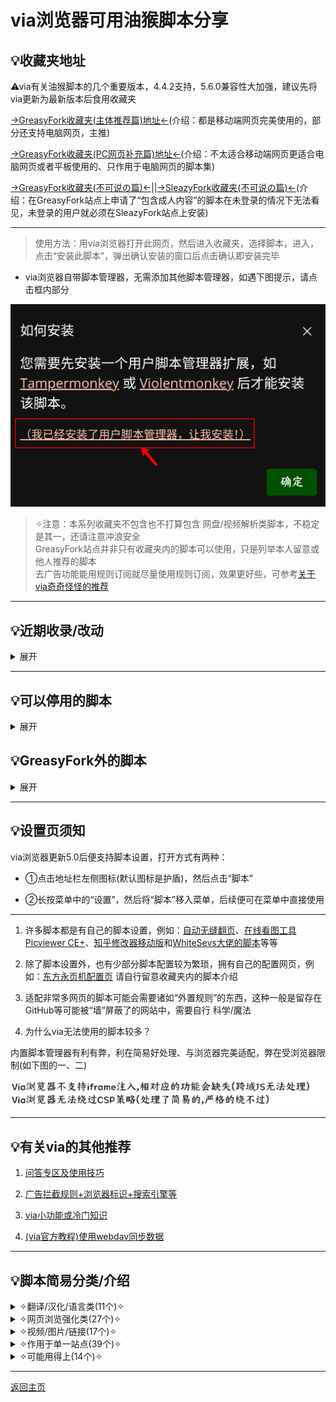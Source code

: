 # via浏览器可用油猴脚本分享

## 💡收藏夹地址
⚠via有关油猴脚本的几个重要版本，4.4.2支持，5.6.0兼容性大加强，建议先将via更新为最新版本后食用收藏夹

[→GreasyFork收藏夹(主体推荐篇)地址←](https://greasyfork.org/scripts?filter_locale=0&set=586537)(介绍：都是移动端网页完美使用的，部分还支持电脑网页，主推)

[→GreasyFork收藏夹(PC网页补充篇)地址←](https://greasyfork.org/scripts?filter_locale=0&set=590548)(介绍：不太适合移动端网页更适合电脑网页或者平板使用的、只作用于电脑网页的脚本集)

[→GreasyFork收藏夹(不可说の篇)←](https://greasyfork.org/scripts?filter_locale=0&set=590678)||[→SleazyFork收藏夹(不可说の篇)←](https://sleazyfork.org/scripts?filter_locale=0&set=590678)(介绍：在GreasyFork站点上申请了“包含成人内容”的脚本在未登录的情况下无法看见，未登录的用户就必须在SleazyFork站点上安装)

* **************

> 使用方法：用via浏览器打开此网页，然后进入收藏夹，选择脚本，进入，点击“安装此脚本”，弹出确认安装的窗口后点击确认即安装完毕

* via浏览器自带脚本管理器，无需添加其他脚本管理器，如遇下图提示，请点击框内部分

![点击框内部分!](img/isee.png)

> ✧注意：本系列收藏夹不包含也不打算包含 网盘/视频解析类脚本，不稳定是其一，还请注意冲浪安全 <br> GreasyFork站点并非只有收藏夹内的脚本可以使用，只是列举本人留意或他人推荐的脚本 <br> 去广告功能能用规则订阅就尽量使用规则订阅，效果更好些，可参考[关于via奇奇怪怪的推荐](messy-cont.md)

*****

## 💡近期收录/改动

<details>

  <summary> 展开 </summary>

- [主体推荐篇](https://greasyfork.org/scripts?filter_locale=0&set=586537)添加[【移动端】bilibili优化](https://greasyfork.org/scripts/494644)(登录后拥有媲美APP的体验，顺便删除了有些功能失效的[哔哩哔哩超强防护](https://greasyfork.org/scripts/458276))[6.6]

- [主体推荐篇](https://greasyfork.org/scripts?filter_locale=0&set=586537)添加[HTTP重定向至HTTPS](https://greasyfork.org/scripts/495629)(顺便移除了不太好用的“HTTP重定向为HTTPS”)[6.29]

- [主体推荐篇](https://greasyfork.org/scripts?filter_locale=0&set=586537)添加[Github搜索净化](https://greasyfork.org/scripts/473912)(我来GitHub是来看开源项目学习的，不是来看反贼的)[6.29]

- [不可说の篇](https://sleazyfork.org/scripts?filter_locale=0&set=590678)添加[ComicRead](https://greasyfork.org/scripts/493257)[6.29]

- [主体推荐篇](https://greasyfork.org/scripts?filter_locale=0&set=586537)添加[网站综合去元素框架](https://greasyfork.org/scripts/498122)[6.29]

- [主体推荐篇](https://greasyfork.org/scripts?filter_locale=0&set=586537)添加[移动端微软Rewards每日任务脚本](https://greasyfork.org/scripts/480355)[6.29]

- [PC网页补充篇](https://greasyfork.org/scripts?filter_locale=0&set=590548)添加[Microsoft Bing Rewards每日任务脚本](https://greasyfork.org/scripts/477107)(和上面的脚本功能类似，只不过手机电脑网页有所不同)[6.29]

- [主体推荐篇](https://greasyfork.org/scripts?filter_locale=0&set=586537)删除两个脚本，一个原作者不维护了忘了删，一个早就合并了只是没注意到[7.8]

- [主体推荐篇](https://greasyfork.org/scripts?filter_locale=0&set=586537)添加[Twitter/X媒体下载](https://greasyfork.org/scripts/495368)[7.17]

- [主体推荐篇](https://greasyfork.org/scripts?filter_locale=0&set=586537)添加[去除链接重定向](https://greasyfork.org/scripts/483475)(此脚本主要作用于网页内链接，与[跳转链接修复](https://greasyfork.org/scripts/395970)功能不冲突)[7.17]

- [主体推荐篇](https://greasyfork.org/scripts?filter_locale=0&set=586537)添加[ip信息检测ip-checker](https://greasyfork.org/scripts/497045)[7.30]

- [主体推荐篇](https://greasyfork.org/scripts?filter_locale=0&set=586537)加回[YouTube去广告](https://greasyfork.org/scripts/459541)[7.30]

- [主体推荐篇](https://greasyfork.org/scripts?filter_locale=0&set=586537)添加[Twitterᴾˡᵘˢ](https://greasyfork.org/scripts/387969)(移除广告，图片恢复原清晰度)、[Twitter/X移除敏感内容提醒](https://greasyfork.org/scripts/492130)[7.31]

- [主体推荐篇](https://greasyfork.org/scripts?filter_locale=0&set=586537)更换[记录页面滚动](https://greasyfork.org/scripts/499828)(新加入的为脚本的新版本)[8.12]

</details>

*****

## 💡可以停用的脚本
<details>
  <summary> 展开 </summary>

在via浏览器的持续更新下，不少脚本都有了可以替代的设置，如：

- [MutliQRCode扫描页内二维码](https://greasyfork.org/scripts/467200)→长按任意图片，点击“扫描二维码”(5.2.0)

- [大声朗读-TTS辅助阅读](https://greasyfork.org/scripts/429810)→长按菜单中的“设置”将“朗读网页”移入(5.3.0)

- [通用阅读器](https://greasyfork.org/scripts/377230)、[Circle阅读助手脚本版](https://greasyfork.org/scripts/440132)→长按菜单中的“设置”将“阅读模式”移入 或 点击地址栏左侧图标再点击“打开阅读模式”(5.4.0)

- [滚动条-新](https://greasyfork.org/scripts/465037)→5.6.0自带好用，默认开启，网页右侧就有

- [聚合搜索引擎切换导航[手机版][移动端]](https://greasyfork.org/scripts/462130) 、 [ 搜索引擎切换器2(侧栏版)](https://greasyfork.org/scripts/489235) 和 [ all-search全搜](https://greasyfork.org/scripts/397993)→默认开启，设置＞通用＞搜索设置＞搜索工具栏(5.8.0)

</details>

## 💡GreasyFork外的脚本

<details>

  <summary> 展开 </summary>

一些脚本不在收藏夹内，需要在此页面查看，如：

1.[可以把本地字体生成脚本的软件](https://lanzoup.com/i7DE10yex0qd)，密码：dmpap

2.[沉浸式翻译最新版](https://download.immersivetranslate.com/immersive-translate.user.js)(进入自动弹出安装窗口) 

3.[夸克书签导出](https://gitee.com/mulingLHY/shared_sources/raw/master/convertBookmark_Quark2Via.user.js)(进入自动弹出安装窗口) 

[→脚本作者演示该脚本的使用方法←](https://www.bilibili.com/video/BV1DM411R7vP/)

4.[媒体资源下载脚本](https://blog.luckly-mjw.cn/tool-show/media-source-extract/media-source-extract.user.js)和[m3u8下载器脚本](https://blog.luckly-mjw.cn/tool-show/m3u8-downloader/m3u8-downloader.user.js)配套使用(进入自动弹出安装窗口)
都装好后可以随便点入一个含视频的链接测试效果，对于普通的mp4格式视频可以直接使用，m3u8格式就只能看完后下载，下载后如果音频(m4a)和视频(mp4)是分离的，就只能用[专属视频播放器](http://blog.luckly-mjw.cn/tool-show/media-source-extract/player/player.html)来播放，然后合并下载

5.[DeepL翻译文件](https://doc.deeplx.net/deepl-translator/deepl-translator.user.js)(进入自动弹出安装窗口)
第一次进入会提示“会话已过期”，这是正常现象，刷新重进后即可正常使用(会显示“正在使用DeepL Pro” 代表正常运行)，至于未来会不会失效我也不知道
(注意此脚本不是翻译其他网页，而是在deepl网页上可以一直使用翻译，deepl的翻译挺好用的)

6.未检验的其他脚本站，如果想找可以自己试试

> [用户脚本聚合搜索Userscript](https://www.userscript.zone/)，但好像很久没更新来源了 <br> [开源用户脚本Openuserjs](https://openuserjs.org/)，类似greasyfork但不支持语言分区 <br> [GitHub中搜索脚本](https://github.com/search?q===UserScript==)，可以说基本没有中文 <br> [脚本猫列表ScriptCat](https://scriptcat.org/search)，有少量更新，但与greasyfork站点上有点重叠

</details>

*****

## 💡设置页须知

via浏览器更新5.0后便支持脚本设置，打开方式有两种：

* ①点击地址栏左侧图标(默认图标是护盾)，然后点击“脚本”

* ②长按菜单中的“设置”，然后将“脚本”移入菜单，后续便可在菜单中直接使用

* **************

1. 许多脚本都是有自己的脚本设置，例如：[自动无缝翻页](https://greasyfork.org/scripts/419215)、[在线看图工具Picviewer CE+](https://greasyfork.org/scripts/24204)、[知乎修改器移动版](https://greasyfork.org/scripts/488508)和[WhiteSevs大佬的脚本](https://greasyfork.org/users/521923-whitesevs)等等

2. 除了脚本设置外，也有少部分脚本配置较为繁琐，拥有自己的配置网页，例如：[东方永页机配置页](https://hoothin.github.io/UserScripts/Pagetual) 请自行留意收藏夹内的脚本介绍

3. 适配非常多网页的脚本可能会需要诸如“外置规则”的东西，这种一般是留存在GitHub等可能被“墙”屏蔽了的网站中，需要自行 科学/魔法

4. 为什么via无法使用的脚本较多？

内置脚本管理器有利有弊，利在简易好处理、与浏览器完美适配，弊在受浏览器限制(如下图的一、二)

![via的脚本兼容性问题](img/viaScriptLimit.png)

*****

## 💡有关via的其他推荐

1. [问答专区及使用技巧](FAQ.md)

2. [广告拦截规则+浏览器标识+搜索引擎等](messy-cont.md)

3. [via小功能或冷门知识](via-help.md)

4. [(via官方教程)使用webdav同步数据](https://viayoo.com/zh-cn/docs/sync-your-data-via-webdav.html)

*****

## 💡脚本简易分类/介绍

<details>

  <summary> ✧翻译/汉化/语言类(11个)✧ </summary>

- [简约翻译KISS Translator](https://greasyfork.org/scripts/472840)

> 开源，功能齐全，翻译策略默认为先翻译当前视口，后续实时翻译(可更改)，翻译速度快。缺点就是大多地方需要自己改，功能有点多可能不好找

- [网页中英双显互译](https://greasyfork.org/scripts/469073)

> 开源，功能齐全(相比kiss缺少划词翻译)，翻译策略为一整个网页同时翻译(不可更改)，所以在对待长网页时可能会出现卡顿的现象

- [沉浸式翻译最新版](https://download.immersivetranslate.com/immersive-translate.user.js)(进入自动弹出安装窗口)

> 商业化，功能齐全(相比kiss缺少划词翻译)，翻译策略为先翻译当前视口(可更改)，后续实时翻译，翻译速度适中

- [网页翻译——翻译为中文](https://greasyfork.org/scripts/424966)

> 开源，只有通过谷歌翻译将原文变为译文的功能，需要挂🅅🄿🄽所以就不参与比较翻译速度了

- [划词翻译:多词典查询](https://greasyfork.org/scripts/376313)

> 仅划词翻译，选中文字后长按再点击翻译按钮即可，第一个按钮是聚合翻译展示多个结果，第二个按钮是谷歌翻译

- [简繁自由切换](https://greasyfork.org/scripts/24300)

> 字面意思，目前见过最好的替换脚本，装上后刷新该网页即可对脚本进行配置

- [GitHub中文化插件](https://greasyfork.org/scripts/435208)(尽可能的汉化了)

- [EhSyringe](https://greasyfork.org/scripts/407833)(E站几乎完美的汉化)

- [Youtube双语字幕全平台](https://greasyfork.org/scripts/464879)(视频双语字幕，需设置开启)

- [Pokemon Showdown完整汉化](https://greasyfork.org/scripts/484270)(网页游戏“宝可梦对战”的汉化) 和[ Milky Way Idle汉化](https://greasyfork.org/scripts/490242)(网页游戏“银河奶牛放置”的汉化)

</details>

<details>

  <summary> ✧网页浏览强化类(27个)✧ </summary>

- [去除链接重定向](https://greasyfork.org/scripts/483475)(将网页内部的链接进行精简，方便快速进入)

- [东方永页机](https://greasyfork.org/scripts/438684)(用通用规则给网页自动翻页，需使用外置规则，可以通过[东方永页机配置页](https://hoothin.github.io/UserScripts/Pagetual/)来更新外置规则和更改脚本设置) 或 [ 自动无缝翻页](https://greasyfork.org/scripts/419215)(用对应规则给脚本翻页，外置规则可在脚本菜单中更新)

- [复制限制解除(本地版)](https://greasyfork.org/scripts/487607) 和 [ 强制复制](https://greasyfork.org/scripts/458145)

- [外链自动重定向](https://greasyfork.org/scripts/462796) 或[ 跳转链接修复](https://greasyfork.org/scripts/395970)(跳过可能存在的中间页(如：知乎安全提醒)直达正确链接，前者匹配所有网页，后者只匹配对应网页，怕误伤用后者，网站小众用前者)

- [⭐网页瞬间加载/跳过进度条直接加载网页⭐](https://greasyfork.org/scripts/493851) 和[ 网页加速器](https://greasyfork.org/scripts/487625)(前者打开页面即开始预加载，后者悬停在链接上后才预加载，两者功能类似，加速打开网页，可在脚本菜单中查看加速次数)

- [手机浏览器触摸手势](https://greasyfork.org/scripts/375806)(手势齐全也支持自定义，缺点可能就是脚本持续活跃，占用和网络消耗大一些)

- [手机助手](https://greasyfork.org/scripts/471432)(脚本页介绍比较全，个人觉得总有用得上的)

- [自动展开](https://greasyfork.org/scripts/438656) 和[ 自动展开全文阅读更多](https://greasyfork.org/scripts/440400)(两个脚本都是将不完整的文章或网页完全展开，第二个目前适配网站更多)

- [骚扰拦截](https://greasyfork.org/scripts/440871)(去除对应站点的“登录”、“使用APP打开”和悬浮弹窗)

- [防止未经授权的自动复制](https://greasyfork.org/scripts/461625)(尽可能拦截某些站点频繁写入剪贴板的行为)

- [网页调试](https://greasyfork.org/scripts/475228)(类似电脑浏览器F12打开的控制台，可在脚本菜单中切换不同的调试工具)

- [搜索引擎去广告](https://greasyfork.org/scripts/437351) 和 [ 网站综合去元素框架](https://greasyfork.org/scripts/498122)(去广告脚本，前者专注于去除搜索引擎上的广告，后者用于其他常用网站，添加站点可在脚本反馈区询问)

- [【移动端】百度系优化](https://greasyfork.org/scripts/418349)(对百度系列的所有网站进行处理，功能丰富，可在脚本菜单自定义)

- [边缘下滑刷新•改](https://greasyfork.org/scripts/482126)

- [记录页面滚动](https://greasyfork.org/scripts/499828)(记录该网站上一次的位置，网页加载完毕后自动回到原位置，可惜不支持单独站点开关)

- [中英文之间加空白](https://greasyfork.org/scripts/470865)(在中文与英文/数字间穿插空格，让页面布局更符合直观感受)

- [滚动到顶/底](https://greasyfork.org/scripts/482125)(一个按钮满足直达网站顶部或底部)

- [黑白网页恢复彩色](https://greasyfork.org/scripts/455684)(不是不尊重，而是希望能有所选择)

- [强制缩放与桌面模式](https://greasyfork.org/scripts/450368)

- [字体渲染(自用脚本)](https://greasyfork.org/scripts/416688)(将字体渲染的更为清晰，可在脚本菜单中自定义) 或[ Mactype助手](https://greasyfork.org/scripts/436451)(将字体加粗、变清晰)

- [网页文字编辑](https://greasyfork.org/scripts/490902)(脚本菜单中更改网页的可编辑状态，在无法复制的网页效果更佳)

</details>

<details>

  <summary> ✧视频/图片/链接(17个)✧ </summary>

- [俺的手机视频脚本](https://greasyfork.org/scripts/456542)(专门用于视频功能的脚本，和“手机浏览器触摸手势”、“触摸屏视频优化”一起使用时注意手势冲突问题)

- [触摸屏视频优化](https://greasyfork.org/scripts/405897)(类似上一个脚本，侧重不同)

- [视频网页全屏（改）](https://greasyfork.org/scripts/495077)

- [在线看图工具Picviewer CE+](https://greasyfork.org/scripts/24204)(点开图片后支持图片翻转、旋转、缩放、弹出大图、批量保存)

- [图片全载-FancyboxV5](https://greasyfork.org/scripts/463305)(主要用于方便看漫画、下载打包图片)

- [ComicRead](https://greasyfork.org/scripts/493257)

- [链接助手](https://greasyfork.org/scripts/464541)(强制新标签页打开链接，让符合条件的链接文本变为超链接)

- [链接地址洗白白](https://greasyfork.org/scripts/373270)(将链接缩短为最小可用状态、复制链接、带标题的复制链接……)

- [让链接可点击](https://greasyfork.org/scripts/473068) 和[ Linkify Plus Plus](https://greasyfork.org/scripts/4255)(前者直接把所有链接变为可点击，后者只把悬停过的链接变为可点击，各有优劣)

- [网盘链接识别](https://greasyfork.org/scripts/445489)(识别出网页中存在相应网盘的链接时，出现提醒，几乎支持所有常用网盘)

- [网盘自动填写访问码via](https://greasyfork.org/scripts/493360)

- [链接管理](https://greasyfork.org/scripts/443670)(让指定站点重定向到正确的链接，支持部分直达中文站点)

- [地址精简](https://greasyfork.org/scripts/429294)(去除适配站点链接中的冗余部分，缩短链接)

- [新标签页打开链接](https://greasyfork.org/scripts/429714) 或[ 在当前标签页中打开链接](https://greasyfork.org/scripts/461352)(前一个强制让链接以新标签形式打开，后一个强制让链接在当前标签打开链接，不能合用)

- [图片样式屏蔽器](https://greasyfork.org/scripts/487681)(默认无效果，需在脚本菜单中启用，相比“无图模式”，脚本多屏蔽了图片的样式)

- [FloatingPlayer悬浮窗播放器](https://greasyfork.org/scripts/449323)(网页上的悬浮窗视频，但不支持双指缩放、关闭视频、退回网页，个人觉得不太好使)

- [via浏览器本地密码填充](https://greasyfork.org/scripts/476252)

</details>

<details>

  <summary> ✧作用于单一站点(39个)✧ </summary>

- [蓝奏云重定向+记住密码](https://greasyfork.org/scripts/488847) 或 [ 蓝奏云自动点击下载](https://greasyfork.org/scripts/489281)(脚本功能开始冲突了，主推前者更适合via)

- [123盘自动填写提取码](https://greasyfork.org/scripts/489660) 和 [ 隐藏123云盘广告并调整下载按钮位置](https://greasyfork.org/scripts/489267)(合用基本上就是完美体验了)

- [知乎修改器移动版](https://greasyfork.org/scripts/488508)(知乎为了不让未登录的用户查看文章，已经改过三次了，想看必须登录，此脚本主起辅助作用)

- [【移动端】微博优化](https://greasyfork.org/scripts/480094)

- [简书优化](https://greasyfork.org/scripts/485483)

- [CSDN优化](https://greasyfork.org/scripts/406136) 和 [ CSDN超强防护](https://greasyfork.org/scripts/458601)

- [GreasyFork优化](https://greasyfork.org/scripts/475722) 和 [ 大人的Greasyfork](https://greasyfork.org/scripts/23840)

- [移动百度优化](https://greasyfork.org/scripts/436841)(只在百度引擎里加了一个搜索框，避免因为UA没有搜索框的尴尬)

- [手机百度搜索净化](https://greasyfork.org/scripts/467204) 和 [ 禁止百度搜索自动播放视频和禁止粘贴板口令](https://greasyfork.org/scripts/470469)

- [【移动端】bilibili优化](https://greasyfork.org/scripts/494644) 、[bilibili移动端](https://greasyfork.org/scripts/490548) 和 [ bilibili移动端Lite](https://greasyfork.org/scripts/468246) 和(第一个是优化移动端网页的所有问题，功能多；第二个是将电脑端网页变为适配移动端网页的样式；第三个与第二个配套，是适用移动端网页，功能少点)

- [抖音优化](https://greasyfork.org/scripts/494643)

- [【移动端】小红书优化](https://greasyfork.org/scripts/483960)

- [手机网页版IT之家去除广告和干扰](https://greasyfork.org/scripts/396190)

- [💡WebPreview-信息直达](https://greasyfork.org/scripts/462463)(给Bing和Google搜索引擎添加一个按钮用于预览网页内容)

- [Xbox CLoud Gaming 优化整合](https://greasyfork.org/scripts/455741)(云游戏在线玩)

- [MT论坛](https://greasyfork.org/scripts/401359)

- [移动端微软Rewards每日任务脚本](https://greasyfork.org/scripts/480355) 和 [ Microsoft Bing Rewards每日任务脚本](https://greasyfork.org/scripts/477107)(前者适用移动网页，后者适用电脑网页，相关注意事项可询问脚本作者)

- [V2Next-Mobile](https://greasyfork.org/scripts/485356) 和 [ V2Next](https://greasyfork.org/scripts/458024)(V2EX论坛(或称V站)优化脚本，前者适用移动网页，后者适用电脑网页，相关注意事项可询问脚本作者)

- [Pixiv增强](https://greasyfork.org/scripts/34153)

- [Github搜索净化](https://greasyfork.org/scripts/473912)

- [YouTube视频&音乐&儿童广告拦截](https://greasyfork.org/scripts/480192)(全面、体量大) 或 [YouTube去广告](https://greasyfork.org/scripts/459541)(简洁、仅视频)

- [Twitterᴾˡᵘˢ](https://greasyfork.org/scripts/387969)(移除广告，图片恢复原清晰度)、[ Twitter/X媒体下载](https://greasyfork.org/scripts/495368)(帖子右下角添加一个下载按钮)、[Twitter/X移除敏感内容提醒](https://greasyfork.org/scripts/492130)

- [ColaManga浏览增强](https://greasyfork.org/scripts/488622)

- [DeepL翻译文件](https://doc.deeplx.net/deepl-translator/deepl-translator.user.js)(让你在deepl的网页上成为deepl pro，即可以无限制翻译)

- [全新の维基百科](https://greasyfork.org/scripts/495783)(更改维基百科的样式，让其看上去更舒服)

- [水木社区web转APP](https://greasyfork.org/scripts/466317)(将网页端水木社区搞成适配手机网页的形态)

- [Atcoder Better!](https://greasyfork.org/scripts/471106)

- [AcWing Better!](https://greasyfork.org/scripts/464981)

- [Codeforces Better!](https://greasyfork.org/scripts/465777)

</details>

<details>

  <summary> ✧可能用得上(14个)✧ </summary>

- [护眼模式](https://greasyfork.org/scripts/426377) 和 [ 🌙 高级定制网页护眼模式🌙](https://greasyfork.org/scripts/485513)

- [HTTP重定向至HTTPS](https://greasyfork.org/scripts/495629)(可以用此尝试避免一些HTTP协议导致的DNS污染，不过可能治标不治本)

- [仿via资源嗅探](https://greasyfork.org/scripts/471390)(模仿via自带的资源嗅探，在脚本菜单中显示嗅探到的音频、视频)

- [WebRTC禁用脚本](https://greasyfork.org/scripts/495166)(尝试禁止WebRTC泄露ip)

- [浏览器背景](https://greasyfork.org/scripts/493937)(将浏览器的背景变成某只笨蛋~，可以按注释自行更换图片)

- [Userscript+--](https://greasyfork.org/scripts/409727)(在脚本菜单中显示当前站点的可能适用的脚本数，点击可以跳转到GreasyFork里搜索)

- [网页看板娘](https://greasyfork.org/scripts/483088)(在浏览器窗口上养一只赛博老婆)

- [自动滚动：双击切换滚动状态](https://greasyfork.org/scripts/492138)(适合看小说的时候用用)

- [保持屏幕常亮：唤醒锁定](https://greasyfork.org/scripts/494378)

- [自动滚动配置](https://greasyfork.org/scripts/487297)(在页面上添加一个可以配置自动滚动的设置)

- [点击波纹特效](https://greasyfork.org/scripts/482952)(更直观的触屏点击效果，可在脚本菜单自定义)

- [帧率FPS显示](https://greasyfork.org/scripts/498194)

- [ip信息检测ip-checker](https://greasyfork.org/scripts/497045)

</details>

*****

[返回主页](../README.md)